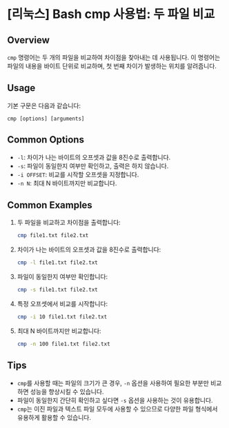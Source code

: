 # [리눅스] Bash cmp 사용법: 두 파일 비교

## Overview
`cmp` 명령어는 두 개의 파일을 비교하여 차이점을 찾아내는 데 사용됩니다. 이 명령어는 파일의 내용을 바이트 단위로 비교하며, 첫 번째 차이가 발생하는 위치를 알려줍니다.

## Usage
기본 구문은 다음과 같습니다:
```
cmp [options] [arguments]
```

## Common Options
- `-l`: 차이가 나는 바이트의 오프셋과 값을 8진수로 출력합니다.
- `-s`: 파일이 동일한지 여부만 확인하고, 출력은 하지 않습니다.
- `-i OFFSET`: 비교를 시작할 오프셋을 지정합니다.
- `-n N`: 최대 N 바이트까지만 비교합니다.

## Common Examples
1. 두 파일을 비교하고 차이점을 출력합니다:
   ```bash
   cmp file1.txt file2.txt
   ```

2. 차이가 나는 바이트의 오프셋과 값을 8진수로 출력합니다:
   ```bash
   cmp -l file1.txt file2.txt
   ```

3. 파일이 동일한지 여부만 확인합니다:
   ```bash
   cmp -s file1.txt file2.txt
   ```

4. 특정 오프셋에서 비교를 시작합니다:
   ```bash
   cmp -i 10 file1.txt file2.txt
   ```

5. 최대 N 바이트까지만 비교합니다:
   ```bash
   cmp -n 100 file1.txt file2.txt
   ```

## Tips
- `cmp`를 사용할 때는 파일의 크기가 큰 경우, `-n` 옵션을 사용하여 필요한 부분만 비교하면 성능을 향상시킬 수 있습니다.
- 파일이 동일한지 간단히 확인하고 싶다면 `-s` 옵션을 사용하는 것이 유용합니다.
- `cmp`는 이진 파일과 텍스트 파일 모두에 사용할 수 있으므로 다양한 파일 형식에서 유용하게 활용할 수 있습니다.